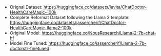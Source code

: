 - Orignal Dataset: https://huggingface.co/datasets/lavita/ChatDoctor-HealthCareMagic-100k
- Complete Reformat Dataset following the Llama 2 template: https://huggingface.co/datasets/jassercherif/ChatDoctor-HealthCareMagic-llama2-100k
- Original Model: https://huggingface.co/NousResearch/Llama-2-7b-chat-hf
- Model Fine Tuned: https://huggingface.co/jassercherif/Llama-2-7b-doctorstr-finetuned 
